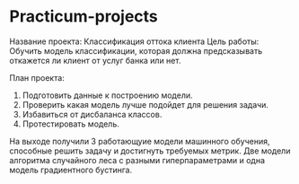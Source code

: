 # Practicum-projects
Название проекта: Классификация оттока клиента
Цель работы:
Обучить модель классификации, которая должна предсказывать откажется ли клиент от услуг банка или нет.

План проекта:
1) Подготовить данные к построению модели.
2) Проверить какая модель лучше подойдет для решения задачи.
3) Избавиться от дисбаланса классов.
4) Протестировать модель.

На выходе получили 3 работающуие модели машинного обучения, способные решить задачу и достигнуть требуемых метрик. Две модели алгоритма случайного леса с разными гиперпараметрами и одна модель градиентного бустинга.
